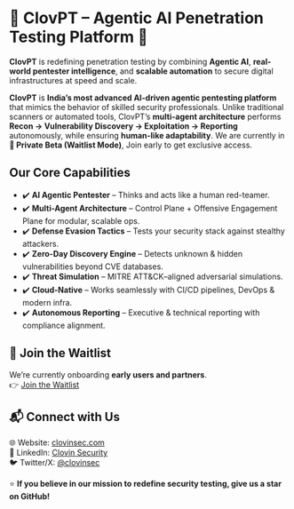 # 🚀 ClovPT – Agentic AI Penetration Testing Platform 🚀  
**ClovPT** is redefining penetration testing by combining **Agentic AI**, **real-world pentester intelligence**, and **scalable automation** to secure digital infrastructures at speed and scale. 

**ClovPT** is **India’s most advanced AI-driven agentic pentesting platform** that mimics the behavior of skilled security professionals. Unlike traditional scanners or automated tools, ClovPT’s **multi-agent architecture** performs **Recon → Vulnerability Discovery → Exploitation → Reporting** autonomously, while ensuring **human-like adaptability**. We are currently in **🔔 Private Beta (Waitlist Mode)**, Join early to get exclusive access.



## Our Core Capabilities  
- ✔️ **AI Agentic Pentester** – Thinks and acts like a human red-teamer.  
- ✔️ **Multi-Agent Architecture** – Control Plane + Offensive Engagement Plane for modular, scalable ops.  
- ✔️ **Defense Evasion Tactics** – Tests your security stack against stealthy attackers. 
- ✔️ **Zero-Day Discovery Engine** – Detects unknown & hidden vulnerabilities beyond CVE databases.  
- ✔️ **Threat Simulation** – MITRE ATT&CK–aligned adversarial simulations.  
- ✔️ **Cloud-Native** – Works seamlessly with CI/CD pipelines, DevOps & modern infra.  
- ✔️ **Autonomous Reporting** – Executive & technical reporting with compliance alignment.  
 



## 🔔 Join the Waitlist  
We’re currently onboarding **early users and partners**.  
👉 [Join the Waitlist](https://clovinsec.com)  


## 📬 Connect with Us  
🌐 Website: [clovinsec.com](https://clovinsec.com)  
💼 LinkedIn: [Clovin Security](https://linkedin.com/company/clovinsec)  
🐦 Twitter/X: [@clovinsec](https://twitter.com/clovinsec)  


⭐ **If you believe in our mission to redefine security testing, give us a star on GitHub!**  
